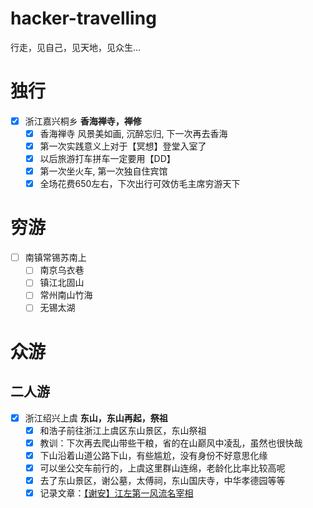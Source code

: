 # hacker-travelling
行走，见自己，见天地，见众生...
# 独行
- [x] 浙江嘉兴桐乡 **香海禅寺，禅修**
  - [x] 香海禅寺 风景美如画, 沉醉忘归, 下一次再去香海
  - [x] 第一次实践意义上对于【冥想】登堂入室了
  - [x] 以后旅游打车拼车一定要用【DD】
  - [x] 第一次坐火车, 第一次独自住宾馆
  - [x] 全场花费650左右，下次出行可效仿毛主席穷游天下     
# 穷游
- [ ] 南镇常锡苏南上
  - [ ] 南京乌衣巷
  - [ ] 镇江北固山
  - [ ] 常州南山竹海
  - [ ] 无锡太湖 
# 众游
## 二人游
- [x] 浙江绍兴上虞 **东山，东山再起，祭祖**
  - [x] 和浩子前往浙江上虞区东山景区，东山祭祖
  - [x] 教训：下次再去爬山带些干粮，省的在山巅风中凌乱，虽然也很快哉
  - [x] 下山沿着山道公路下山，有些尴尬，没有身份不好意思化缘 
  - [x] 可以坐公交车前行的，上虞这里群山连绵，老龄化比率比较高呢
  - [x] 去了东山景区，谢公墓，太傅祠，东山国庆寺，中华孝德园等等
  - [x] 记录文章：[【谢安】江左第一风流名宰相](https://mp.weixin.qq.com/cgi-bin/home?t=home/index&lang=zh_CN&token=728209025)     
